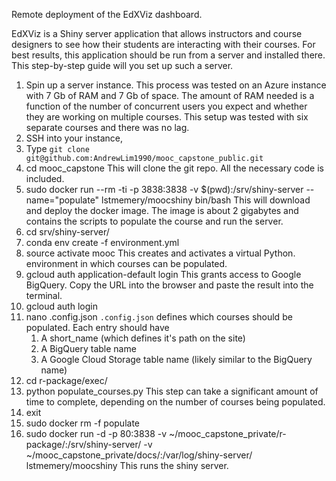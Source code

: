 Remote deployment of the EdXViz dashboard. 

EdXViz is a Shiny server application that allows instructors and course designers to see how their students are interacting with their courses. For best results, this application should be run from a server and installed there. This step-by-step guide will you set up such a server.

1. Spin up a server instance.
	This process was tested on an Azure instance with 7 Gb of RAM and 7 Gb of space. The amount of RAM needed is a function of the number of concurrent users you expect and whether they are working on multiple courses. This setup was tested with six separate courses and there was no lag.
1. SSH into your instance,
4. Type `git clone git@github.com:AndrewLim1990/mooc_capstone_public.git`
4. cd mooc_capstone
	This will clone the git repo. All the necessary code is included.
5. sudo docker run --rm -ti -p 3838:3838 -v $(pwd):/srv/shiny-server --name="populate" lstmemery/moocshiny bin/bash
	This will download and deploy the docker image. The image is about 2 gigabytes and contains the scripts to populate the course and run the server.
6. cd srv/shiny-server/
7. conda env create -f environment.yml
8. source activate mooc
	This creates and activates a virtual Python. environment in which courses can be populated.
10. gcloud auth application-default login
	This grants access to Google BigQuery. Copy the URL into the browser and paste the result into the terminal.
11. gcloud auth login
11. nano .config.json 
	`.config.json` defines which courses should be populated. Each entry should have 
	1. A short_name (which defines it's path on the site)
	2. A BigQuery table name
	3. A Google Cloud Storage table name (likely similar to the BigQuery name)
12. cd r-package/exec/
13. python populate_courses.py
	This step can take a significant amount of time to complete, depending on the number of courses being populated.
14. exit
15. sudo docker rm -f populate
13. sudo docker run -d -p 80:3838 -v ~/mooc_capstone_private/r-package/:/srv/shiny-server/ -v ~/mooc_capstone_private/docs/:/var/log/shiny-server/ lstmemery/moocshiny
	This runs the shiny server.
